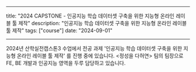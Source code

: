 

---
title: "2024 CAPSTONE - 인공지능 학습 데이터셋 구축을 위한 지능형 온라인 레이블 툴 제작"
description: "인공지능 학습 데이터셋 구축을 위한 지능형 온라인 레이블 툴 제작"
tags: ["course"]
date: "2024-09-01"

---

2024년 산학실전캡스톤3 수업에서 전공 과제 '인공지능 학습 데이터셋 구축을 위한 지능형 온라인 레이블 툴 제작' 를 진행 중에 있습니다. <정성을 다허연> 팀의 팀장으로 FE, BE 개발과 인공지능 영역을 두루 담당하고 있습니다.